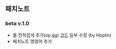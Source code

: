 ## 패치노트
### beta v.1.0
* 롤 전적검색 추가(op.gg) [코드](https://github.com/J-hoplin1/League-Of-Legend-Search-Bot/blob/master/lolSearchbot.py) 일부 수정
 (by Hoplin)
* 패치노트 명령어 추가
